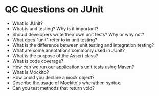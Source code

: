 # QC Questions on JUnit

- What is JUnit?
 - What is unit testing? Why is it important?
 - Should developers write their own unit tests? Why or why not?
 - What does "unit" refer to in unit testing?
 - What is the difference between unit testing and integration testing?
 - What are some annotations commonly used in JUnit?
 - What is the purpose of the Assert class?
 - What is code coverage?
 - How can we run our application's unit tests using Maven?
 - What is Mockito?
 - How could you declare a mock object?
 - Describe the usage of Mockito's when/then syntax.
 - Can you test methods that return void?
